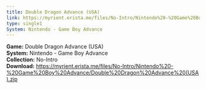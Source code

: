 ```yaml
---
title: Double Dragon Advance (USA)
link: https://myrient.erista.me/files/No-Intro/Nintendo%20-%20Game%20Boy%20Advance/Double%20Dragon%20Advance%20(USA).zip
type: single1
System: Nintendo - Game Boy Advance
---
```

<b>Game:</b> Double Dragon Advance (USA)<br>
<b>System:</b> Nintendo - Game Boy Advance<br>
<b>Collection:</b> No-Intro<br>
<b>Download:</b> https://myrient.erista.me/files/No-Intro/Nintendo%20-%20Game%20Boy%20Advance/Double%20Dragon%20Advance%20(USA).zip